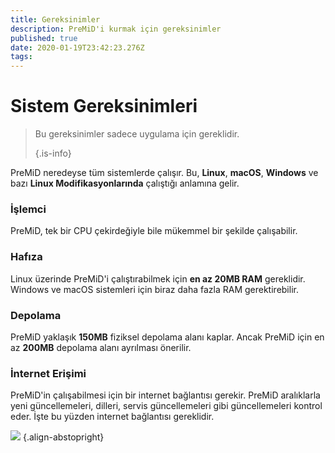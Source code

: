 ```yaml
---
title: Gereksinimler
description: PreMiD'i kurmak için gereksinimler
published: true
date: 2020-01-19T23:42:23.276Z
tags:
---
```


# Sistem Gereksinimleri

> Bu gereksinimler sadece uygulama için gereklidir. 
> 
> {.is-info}

PreMiD neredeyse tüm sistemlerde çalışır. Bu, **Linux**, **macOS**, **Windows** ve bazı **Linux Modifikasyonlarında** çalıştığı anlamına gelir.

### İşlemci
PreMiD, tek bir CPU çekirdeğiyle bile mükemmel bir şekilde çalışabilir.

### Hafıza
Linux üzerinde PreMiD'i çalıştırabilmek için **en az 20MB RAM** gereklidir. Windows ve macOS sistemleri için biraz daha fazla RAM gerektirebilir.

### Depolama
PreMiD yaklaşık **150MB** fiziksel depolama alanı kaplar. Ancak PreMiD için en az **200MB** depolama alanı ayrılması önerilir.

### İnternet Erişimi
PreMiD'in çalışabilmesi için bir internet bağlantısı gerekir. PreMiD aralıklarla yeni güncellemeleri, dilleri, servis güncellemeleri gibi güncellemeleri kontrol eder. İşte bu yüzden internet bağlantısı gereklidir.

![](https://a.icons8.com/ViUXyjOj/f4tFww/svg.svg) {.align-abstopright}